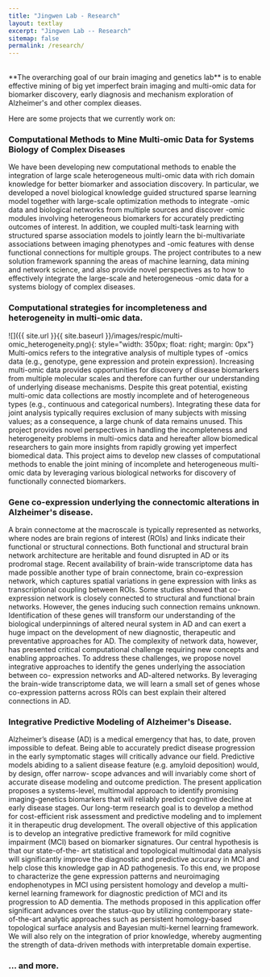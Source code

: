 ```yaml
---
title: "Jingwen Lab - Research"
layout: textlay
excerpt: "Jingwen Lab -- Research"
sitemap: false
permalink: /research/
---
```


<br/>
**The overarching goal of our brain imaging and genetics lab** is to enable effective mining of big yet imperfect brain imaging and multi-omic data for biomarker discovery, early diagnosis and mechanism exploration of Alzheimer's and other complex dieases. 

Here are some projects that we currently work on:

### **Computational Methods to Mine Multi-omic Data for Systems Biology of Complex Diseases** 

<!-- ![]({{ site.url }}{{ site.baseurl }}/images/respic/multi-omic_network.png){: style="width: 350px; float: right; margin: 0px"} -->
We have been developing new computational methods to enable the integration of large scale heterogeneous multi-omic data with rich domain knowledge for better biomarker and association discovery. In particular, we developed a novel biological knowledge guided structured sparse learning model together with large-scale optimization methods to integrate -omic data and biological networks from multiple sources and discover -omic modules involving heterogeneous biomarkers for accurately predicting outcomes of interest. In addition, we coupled multi-task learning with structured sparse association models to jointly learn the bi-multivariate associations between imaging phenotypes and -omic features with dense functional connections for multiple groups. The project contributes to a new solution framework spanning the areas of machine learning, data mining and network science, and also provide novel perspectives as to how to effectively integrate the large-scale and heterogeneous -omic data for a systems biology of complex diseases.

### **Computational strategies for incompleteness and heterogeneity in multi-omic data.** 

![]({{ site.url }}{{ site.baseurl }}/images/respic/multi-omic_heterogeneity.png){: style="width: 350px; float: right; margin: 0px"}
Multi-omics refers to the integrative analysis of multiple types of -omics data (e.g., genotype, gene expression and protein expression). Increasing multi-omic data provides opportunities for discovery of disease biomarkers from multiple molecular scales and therefore can further our understanding of underlying disease mechanisms. Despite this great potential, existing multi-omic data collections are mostly incomplete and of heterogeneous types (e.g., continuous and categorical numbers). Integrating these data for joint analysis typically requires exclusion of many subjects with missing values; as a consequence, a large chunk of data remains unused. This project provides novel perspectives in handling the incompleteness and heterogeneity problems in multi-omics data and hereafter allow biomedical researchers to gain more insights from rapidly growing yet imperfect biomedical data. This project aims to develop new classes of computational methods to enable the joint mining of incomplete and heterogeneous multi-omic data by leveraging various biological networks for discovery of functionally connected biomarkers. 


### **Gene co-expression underlying the connectomic alterations in Alzheimer's disease**.

A brain connectome at the macroscale is typically represented as networks, where nodes are brain regions of interest (ROIs) and links indicate their functional or structural connections. Both functional and structural brain network architecture are heritable and found disrupted in AD or its prodromal stage. Recent availability of brain-wide transcriptome data has made possible another type of brain connectome, brain co-expression network, which captures spatial variations in gene expression with links as transcriptional coupling between ROIs. Some studies showed that co-expression network is closely connected to structural and functional brain networks. However, the genes inducing such connection remains unknown. Identification of these genes will transform our understanding of the biological underpinnings of altered neural system in AD and can exert a huge impact on the development of new diagnostic, therapeutic and preventative approaches for AD. The complexity of network data, however, has presented critical computational challenge requiring new concepts and enabling approaches. To address these challenges, we propose novel integrative approaches to identify the genes underlying the association between co- expression networks and AD-altered networks. By leveraging the brain-wide transcriptome data, we will learn a small set of genes whose co-expression patterns across ROIs can best explain their altered connections in AD. 
<!-- ![]({{ site.url }}{{ site.baseurl }}/images/respic/SmartTip.png){: style="width: 250px; float: left; margin: 0px  10px"} -->

### **Integrative Predictive Modeling of Alzheimer's Disease.** 

Alzheimer’s disease (AD) is a medical emergency that has, to date, proven impossible to defeat. Being able to accurately predict disease progression in the early symptomatic stages will critically advance our field. Predictive models abiding to a salient disease feature (e.g. amyloid deposition) would, by design, offer narrow- scope advances and will invariably come short of accurate disease modeling and outcome prediction. The present application proposes a systems-level, multimodal approach to identify promising imaging-genetics biomarkers that will reliably predict cognitive decline at early disease stages. Our long-term research goal is to develop a method for cost-efficient risk assessment and predictive modeling and to implement it in therapeutic drug development. The overall objective of this application is to develop an integrative predictive framework for mild cognitive impairment (MCI) based on biomarker signatures. Our central hypothesis is that our state-of-the- art statistical and topological multimodal data analysis will significantly improve the diagnostic and predictive accuracy in MCI and help close this knowledge gap in AD pathogenesis. To this end, we propose to characterize the gene expression patterns and neuroimaging endophenotypes in MCI using persistent homology and develop a multi-kernel learning framework for diagnostic prediction of MCI and its progression to AD dementia. The methods proposed in this application offer significant advances over the status-quo by utilizing contemporary state-of-the-art analytic approaches such as persistent homology-based topological surface analysis and Bayesian multi-kernel learning framework. We will also rely on the integration of prior knowledge, whereby augmenting the strength of data-driven methods with interpretable domain expertise. 

### ... and more.
<br/><br/><br/>
